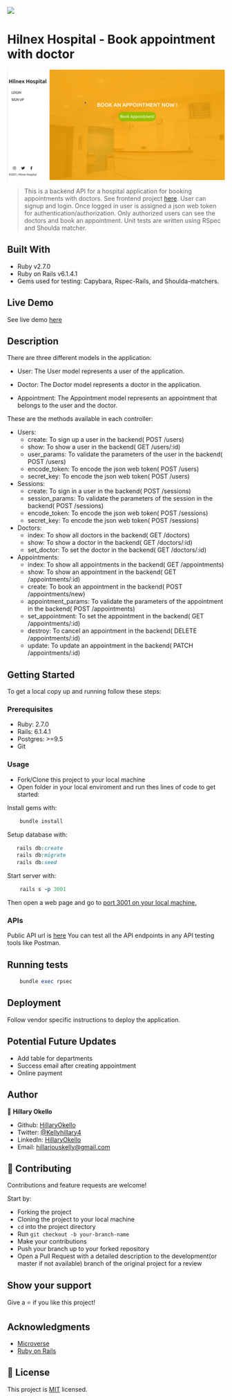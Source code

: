 ![](https://img.shields.io/badge/Microverse-blueviolet)

# Hilnex Hospital - Book appointment with doctor

![Top Page Screenshot](./Screenshot.png)

> This is a backend API for a hospital application for booking appointments with doctors. See frontend project [here](https://github.com/HillaryOkello/see-a-doctor-frontend). User can signup and login. Once logged in user is assigned a json web token for authentication/authorization. Only authorized users can see the doctors and book an appointment. Unit tests are written using RSpec and Shoulda matcher.


## Built With

- Ruby v2.7.0
- Ruby on Rails v6.1.4.1
- Gems used for testing: Capybara, Rspec-Rails, and Shoulda-matchers.

## Live Demo
See live demo [here](https://see-a-doctor-frontend.herokuapp.com/)

## Description

There are three different models in the application:

- User: The User model represents a user of the application.

- Doctor: The Doctor model represents a doctor in the application.

- Appointment: The Appointment model represents an appointment that belongs to the user and the doctor.

These are the methods available in each controller:
- Users:
    * create: To sign up a user in the backend( POST /users)
    * show: To show a user in the backend( GET /users/:id)
    * user_params: To validate the parameters of the user in the backend( POST /users)
    * encode_token: To encode the json web token( POST /users)
    * secret_key: To encode the json web token( POST /users)
- Sessions:
    * create: To sign in a user in the backend( POST /sessions)
    * session_params: To validate the parameters of the session in the backend( POST /sessions)
    * encode_token: To encode the json web token( POST /sessions)
    * secret_key: To encode the json web token( POST /sessions)
- Doctors:
    * index: To show all doctors in the backend( GET /doctors)
    * show: To show a doctor in the backend( GET /doctors/:id)
    * set_doctor: To set the doctor in the backend( GET /doctors/:id)
- Appointments:
    * index: To show all appointments in the backend( GET /appointments)
    * show: To show an appointment in the backend( GET /appointments/:id)
    * create: To book an appointment in the backend( POST /appointments/new)
    * appointment_params: To validate the parameters of the appointment in the backend( POST /appointments)
    * set_appointment: To set the appointment in the backend( GET /appointments/:id)
    * destroy: To cancel an appointment in the backend( DELETE /appointments/:id)
    * update: To update an appointment in the backend( PATCH /appointments/:id)

## Getting Started

To get a local copy up and running follow these steps:

### Prerequisites

- Ruby: 2.7.0
- Rails: 6.1.4.1
- Postgres: >=9.5
- Git

### Usage

- Fork/Clone this project to your local machine
- Open folder in your local enviroment and run thes lines of code to get started:

Install gems with:

```Ruby
    bundle install
```

Setup database with:

```Ruby
   rails db:create
   rails db:migrate
   rails db:seed
```

Start server with:

```Ruby
    rails s -p 3001
```

Then open a web page and go to [port 3001 on your local machine.](http://localhost:3001)

### APIs

Public API url is [here](https://see-a-doctor-backend.herokuapp.com/)
You can test all the API endpoints in any API testing tools like Postman.

## Running tests

```Ruby
    bundle exec rpsec
```

## Deployment

Follow vendor specific instructions to deploy the application.

## Potential Future Updates
- Add table for departments
- Success email after creating appointment
- Online payment

## Author

👤 **Hillary Okello**

- Github: [HillaryOkello](https://github.com/HillaryOkello)
- Twitter: [@Kellyhillary4](https://twitter.com/kellyhillary4)
- LinkedIn: [HillaryOkello](https://www.linkedin.com/in/hillary-okello/)
- Email: [hillariouskelly@gmail.com](mailto:hillariouskelly@gmail.com)

## 🤝 Contributing

Contributions and feature requests are welcome!

Start by:

- Forking the project
- Cloning the project to your local machine
- `cd` into the project directory
- Run `git checkout -b your-branch-name`
- Make your contributions
- Push your branch up to your forked repository
- Open a Pull Request with a detailed description to the development(or master if not available) branch of the original project for a review

## Show your support

Give a ⭐️ if you like this project!

## Acknowledgments

- [Microverse](https://www.microverse.org)
- [Ruby on Rails](https://rubyonrails.org/)

## 📝 License

This project is [MIT](https://opensource.org/licenses/MIT) licensed.
